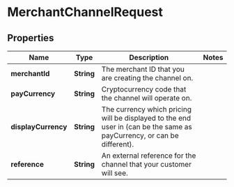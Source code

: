 

# MerchantChannelRequest


## Properties

| Name | Type | Description | Notes |
|------------ | ------------- | ------------- | -------------|
|**merchantId** | **String** | The merchant ID that you are creating the channel on. |  |
|**payCurrency** | **String** | Cryptocurrency code that the channel will operate on. |  |
|**displayCurrency** | **String** | The currency which pricing will be displayed to the end user in (can be the same as payCurrency, or can be different). |  |
|**reference** | **String** | An external reference for the channel that your customer will see. |  |



